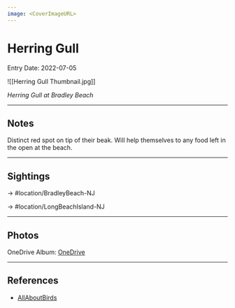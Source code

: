 ```yaml
---
image: <CoverImageURL>
---
```


# Herring Gull
Entry Date: 2022-07-05

![[Herring Gull Thumbnail.jpg]]

*Herring Gull at Bradley Beach*

---------------------------------------------------------------
## Notes
Distinct red spot on tip of their beak. Will help themselves to any food left in the open at the beach.

---------------------------------------------------------------
## Sightings

-> #location/BradleyBeach-NJ 

-> #location/LongBeachIsland-NJ

---------------------------------------------------------------
## Photos
OneDrive Album: [OneDrive](https://1drv.ms/u/s!AvaIuMdCo_w-5BxEugvUVGHKZZCc?e=fK74BD)

---------------------------------------------------------------
## References
- [AllAboutBirds](https://www.allaboutbirds.org/guide/Herring_Gull/overview)